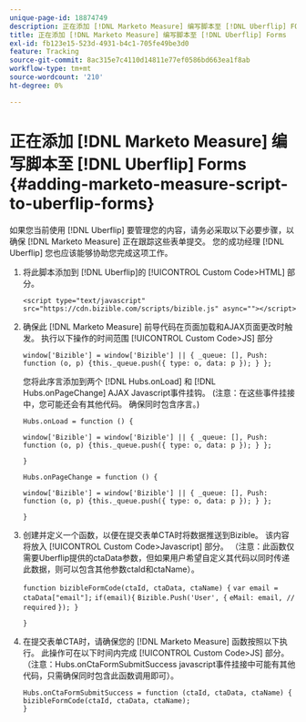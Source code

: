 ```yaml
---
unique-page-id: 18874749
description: 正在添加 [!DNL Marketo Measure] 编写脚本至 [!DNL Uberflip] FORMS - [!DNL Marketo Measure]  — 产品文档
title: 正在添加 [!DNL Marketo Measure] 编写脚本至 [!DNL Uberflip] Forms
exl-id: fb123e15-523d-4931-b4c1-705fe49be3d0
feature: Tracking
source-git-commit: 8ac315e7c4110d14811e77ef0586bd663ea1f8ab
workflow-type: tm+mt
source-wordcount: '210'
ht-degree: 0%

---
```


# 正在添加 [!DNL Marketo Measure] 编写脚本至 [!DNL Uberflip] Forms {#adding-marketo-measure-script-to-uberflip-forms}

如果您当前使用 [!DNL Uberflip] 要管理您的内容，请务必采取以下必要步骤，以确保 [!DNL Marketo Measure] 正在跟踪这些表单提交。 您的成功经理 [!DNL Uberflip] 您也应该能够协助您完成这项工作。

1. 将此脚本添加到 [!DNL Uberflip]的 [!UICONTROL Custom Code>HTML] 部分。

   `<script type="text/javascript" src="https://cdn.bizible.com/scripts/bizible.js" async=""></script>`

1. 确保此 [!DNL Marketo Measure] 前导代码在页面加载和AJAX页面更改时触发。 执行以下操作的时间范围 [!UICONTROL Custom Code>JS] 部分

   `window['Bizible'] = window['Bizible'] || { _queue: [], Push: function (o, p) {this._queue.push({ type: o, data: p }); } };`

   您将此序言添加到两个 [!DNL Hubs.onLoad] 和 [!DNL Hubs.onPageChange] AJAX Javascript事件挂钩。 (注意：在这些事件挂接中，您可能还会有其他代码。 确保同时包含序言。)

   `Hubs.onLoad = function () {`

   `window['Bizible'] = window['Bizible'] || { _queue: [], Push: function (o, p) {this._queue.push({ type: o, data: p }); } };`

   `}`

   `Hubs.onPageChange = function () {`

   `window['Bizible'] = window['Bizible'] || { _queue: [], Push: function (o, p) {this._queue.push({ type: o, data: p }); } };`

   `}`

1. 创建并定义一个函数，以便在提交表单CTA时将数据推送到Bizible。 该内容将放入 [!UICONTROL Custom Code>Javascript] 部分。 （注意：此函数仅需要Uberflip提供的ctaData参数，但如果用户希望自定义其代码以同时传递此数据，则可以包含其他参数ctaId和ctaName）。

   `function bizibleFormCode(ctaId, ctaData, ctaName) {`
   `var email = ctaData["email"];`
   `if(email){`
   `Bizible.Push('User', {`
   `eMail: email, // required`
   `}); }`

   `}`

1. 在提交表单CTA时，请确保您的 [!DNL Marketo Measure] 函数按照以下执行。 此操作可在以下时间内完成 [!UICONTROL Custom Code>JS] 部分。 （注意：Hubs.onCtaFormSubmitSuccess javascript事件挂接中可能有其他代码，只需确保同时包含此函数调用即可）。

   `Hubs.onCtaFormSubmitSuccess = function (ctaId, ctaData, ctaName) {`
   `bizibleFormCode(ctaId, ctaData, ctaName);`\
   `}`
